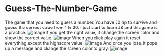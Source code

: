 # Guess-The-Number-Game
The game that you need to guess a number. You have 20 hp to survive and guess the correct value from 1 to 20. I just start to learn JS and this game is a practice.
![image](https://github.com/user-attachments/assets/53836872-4357-4a5a-974a-1a16fbc4cd7f)
If you get the right value, it change the screen color and show the correct value.
![image](https://github.com/user-attachments/assets/8f34a5ad-0a58-4dea-8354-8195a277f0c8)
When you click play again it reset everything except the highscore value.
![image](https://github.com/user-attachments/assets/2e3fba88-a558-498c-903c-790bd7682244)
And once you lose, it pops up a message and change the screen color to gray.
![image](https://github.com/user-attachments/assets/0e205b02-ba87-4c9d-bf8d-0bd76aeb6823)
